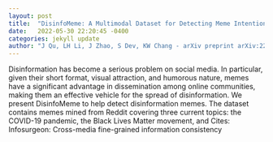 ```yaml
---
layout: post
title:  "DisinfoMeme: A Multimodal Dataset for Detecting Meme Intentionally Spreading Out Disinformation"
date:   2022-05-30 22:20:45 -0400
categories: jekyll update
author: "J Qu, LH Li, J Zhao, S Dev, KW Chang - arXiv preprint arXiv:2205.12617, 2022"
---
```

Disinformation has become a serious problem on social media. In particular, given their short format, visual attraction, and humorous nature, memes have a significant advantage in dissemination among online communities, making them an effective vehicle for the spread of disinformation. We present DisinfoMeme to help detect disinformation memes. The dataset contains memes mined from Reddit covering three current topics: the COVID-19 pandemic, the Black Lives Matter movement, and  Cites: Infosurgeon: Cross-media fine-grained information consistency 